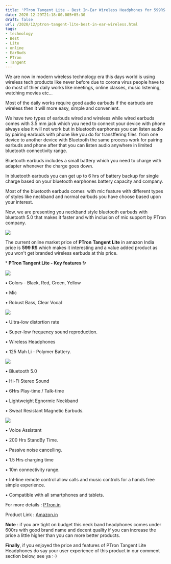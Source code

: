 ```yaml
---
title: 'PTron Tangent Lite - Best In-Ear Wireless Headphones for 599RS online ! '
date: 2020-12-29T21:18:00.005+05:30
draft: false
url: /2020/12/ptron-tangent-lite-best-in-ear-wireless.html
tags: 
- technology
- Best
- Lite
- online
- EarBuds
- PTron
- Tangent
---
```


We are now in modern wireless technology era this days world is using wireless tech products like never before due to corona virus people have to do most of thier daily works like meetings, online classes, music listening, watching movies etc... 

  

Most of the daily works require good audio earbuds if the earbuds are wireless then it will more easy, simple and convenient. 

  

We have two types of earbuds wired and wireless while wired earbuds comes with 3.5 mm jack which you need to connect your device with phone always else it will not work but in bluetooth earphones you can listen audio by pairing earbuds with phone like you do for transffering files  from one device to another device with Bluetooth the same process work for pairing earbuds and phone after that you can listen audio anywhere in limited bluetooth connectivity range. 

  

Bluetooth earbuds includes a small battery which you need to charge with adapter whenever the charge goes down. 

  

In bluetooth earbuds you can get up to 6 hrs of battery backup for single charge based on your bluetooth earphones battery capacity and company. 

  

Most of the bluetooth earbuds comes  with mic feature with different types of styles like neckband and normal earbuds you have choose based upon your interest.

  

Now, we are presenting you neckband style bluetooth earbuds with bluetooth 5.0 that makes it faster and with inclusion of mic support by PTron company.

  

 [![](https://lh3.googleusercontent.com/-WRaVbDXSWc0/X-tPtETOZ9I/AAAAAAAACcQ/p8oNezwRyzQhs7ePuLfyyewhKEXPbhq1QCLcBGAsYHQ/s1600/1609256876970041-0.png)](https://lh3.googleusercontent.com/-WRaVbDXSWc0/X-tPtETOZ9I/AAAAAAAACcQ/p8oNezwRyzQhs7ePuLfyyewhKEXPbhq1QCLcBGAsYHQ/s1600/1609256876970041-0.png) 

  

  

The current online market price of **PTron** **Tangent** **Lite** in amazon India price is **599 RS** which makes it interesting and a value added product as you won't get branded wireless earbuds at this price. 

  

° **PTron Tangent Lite - Key features ✨**

 **[![](https://lh3.googleusercontent.com/-q0JN5ra0onY/X-tPrILVKkI/AAAAAAAACcM/IzYK2ryL5PkcijJcgsrZaN5W9pTRLHP7wCLcBGAsYHQ/s1600/1609256861939904-1.png)](https://lh3.googleusercontent.com/-q0JN5ra0onY/X-tPrILVKkI/AAAAAAAACcM/IzYK2ryL5PkcijJcgsrZaN5W9pTRLHP7wCLcBGAsYHQ/s1600/1609256861939904-1.png)** 

**•** Colors - Black, Red, Green, Yellow

  

• Mic

  

• Robust Bass, Clear Vocal 

  

 [![](https://lh3.googleusercontent.com/-SKQlGX6eNnU/X-tPnea1TVI/AAAAAAAACcI/z7_GaU75rZcM_a0mZAVDbivqxGNiHP46ACLcBGAsYHQ/s1600/1609256797701347-2.png)](https://lh3.googleusercontent.com/-SKQlGX6eNnU/X-tPnea1TVI/AAAAAAAACcI/z7_GaU75rZcM_a0mZAVDbivqxGNiHP46ACLcBGAsYHQ/s1600/1609256797701347-2.png) 

  

• Ultra-low distortion rate 

  

• Super-low frequency sound reproduction.

  

• Wireless Headphones

  

• 125 Mah Li - Polymer Battery. 

  

 [![](https://lh3.googleusercontent.com/-S8raH-9kWg4/X-tPXX0yRJI/AAAAAAAACb8/aWdKV_JAxQ8cpxbQVGH4FNWMheOzR3HSgCLcBGAsYHQ/s1600/1609256787107896-3.png)](https://lh3.googleusercontent.com/-S8raH-9kWg4/X-tPXX0yRJI/AAAAAAAACb8/aWdKV_JAxQ8cpxbQVGH4FNWMheOzR3HSgCLcBGAsYHQ/s1600/1609256787107896-3.png) 

  

• Bluetooth 5.0

  

• Hi-Fi Stereo Sound

  

• 6Hrs Play-time / Talk-time

  

• Lightweight Egnormic Neckband

  

• Sweat Resistant Magnetic Earbuds. 

  

 [![](https://lh3.googleusercontent.com/-2sn_yt-kpB8/X-tPUiPBMoI/AAAAAAAACb4/BrrbFVtb8aQW-BYBh9bwLK4TPlS55LsHgCLcBGAsYHQ/s1600/1609256772048944-4.png)](https://lh3.googleusercontent.com/-2sn_yt-kpB8/X-tPUiPBMoI/AAAAAAAACb4/BrrbFVtb8aQW-BYBh9bwLK4TPlS55LsHgCLcBGAsYHQ/s1600/1609256772048944-4.png) 

  

  

• Voice Assistant

  

• 200 Hrs StandBy Time.

  

• Passive noise cancelling. 

  

• 1.5 Hrs charging time

  

• 10m connectivity range. 

  

• Inl-line remote control allow calls and music controls for a hands free simple experience. 

  

• Compatible with all smartphones and tablets. 

  

For more details : [PTron.in](https://ptron.in/)

  

Product Link : [Amazon.in](https://www.amazon.in/Tangent-Lite-Magnetic-Bluetooth-Headphones/dp/B085W8CFLH)

  

**Note** : if you are tight on budget this neck band headphones comes under 600rs with good brand name and decent quality if you can increase the price a little higher than you can more better products. 

  

**Finally**, if you enjoyed the price and features of PTron Tangent Lite Headphones do say your user experience of this product in our comment section below, see ya :-)